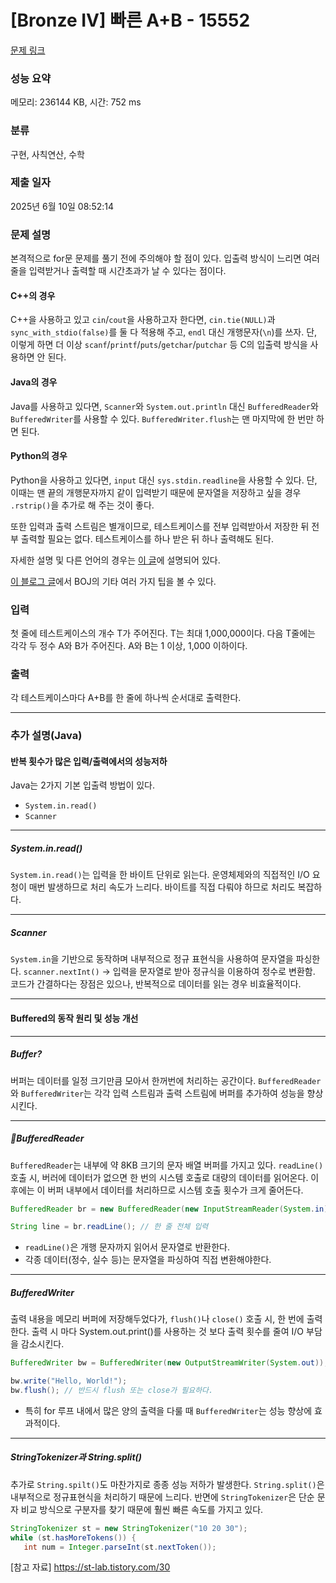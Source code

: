 # [Bronze IV] 빠른 A+B - 15552 

[문제 링크](https://www.acmicpc.net/problem/15552) 

### 성능 요약

메모리: 236144 KB, 시간: 752 ms

### 분류

구현, 사칙연산, 수학

### 제출 일자

2025년 6월 10일 08:52:14

### 문제 설명

<p>본격적으로 for문 문제를 풀기 전에 주의해야 할 점이 있다. 입출력 방식이 느리면 여러 줄을 입력받거나 출력할 때 시간초과가 날 수 있다는 점이다.</p>

#### C++의 경우
<p>C++을 사용하고 있고 <code>cin</code>/<code>cout</code>을 사용하고자 한다면, <code>cin.tie(NULL)</code>과 <code>sync_with_stdio(false)</code>를 둘 다 적용해 주고, <code>endl</code> 대신 개행문자(<code>\n</code>)를 쓰자. 단, 이렇게 하면 더 이상 <code>scanf</code>/<code>printf</code>/<code>puts</code>/<code>getchar</code>/<code>putchar</code> 등 C의 입출력 방식을 사용하면 안 된다.</p>

#### Java의 경우
<p>Java를 사용하고 있다면, <code>Scanner</code>와 <code>System.out.println</code> 대신 <code>BufferedReader</code>와 <code>BufferedWriter</code>를 사용할 수 있다. <code>BufferedWriter.flush</code>는 맨 마지막에 한 번만 하면 된다.</p>

#### Python의 경우
<p>Python을 사용하고 있다면, <code>input</code> 대신 <code>sys.stdin.readline</code>을 사용할 수 있다. 단, 이때는 맨 끝의 개행문자까지 같이 입력받기 때문에 문자열을 저장하고 싶을 경우 <code>.rstrip()</code>을 추가로 해 주는 것이 좋다.</p>

<p>또한 입력과 출력 스트림은 별개이므로, 테스트케이스를 전부 입력받아서 저장한 뒤 전부 출력할 필요는 없다. 테스트케이스를 하나 받은 뒤 하나 출력해도 된다.</p>

<p>자세한 설명 및 다른 언어의 경우는 <a href="http://www.acmicpc.net/board/view/22716">이 글</a>에 설명되어 있다.</p>

<p><a href="http://www.acmicpc.net/blog/view/55">이 블로그 글</a>에서 BOJ의 기타 여러 가지 팁을 볼 수 있다.</p>

### 입력 

 <p>첫 줄에 테스트케이스의 개수 T가 주어진다. T는 최대 1,000,000이다. 다음 T줄에는 각각 두 정수 A와 B가 주어진다. A와 B는 1 이상, 1,000 이하이다.</p>

### 출력 

 <p>각 테스트케이스마다 A+B를 한 줄에 하나씩 순서대로 출력한다.</p>

- - -
### 추가 설명(Java)
#### 반복 횟수가 많은 입력/출력에서의 성능저하
Java는 2가지 기본 입출력 방법이 있다.
- `System.in.read()`
- `Scanner`

- - -
##### System.in.read()
`System.in.read()`는 입력을 한 바이트 단위로 읽는다.
운영체제와의 직접적인 I/O 요청이 매번 발생하므로 처리 속도가 느리다.
바이트를 직접 다뤄야 하므로 처리도 복잡하다.

- - -
##### Scanner
`System.in`을 기반으로 동작하며 내부적으로 정규 표현식을 사용하여 문자열을 파싱한다.
`scanner.nextInt()` -> 입력을 문자열로 받아 정규식을 이용하여 정수로 변환함.
코드가 간결하다는 장점은 있으나, 반복적으로 데이터를 읽는 경우 비효율적이다.

- - -
#### Buffered의 동작 원리 및 성능 개선

- - -
##### Buffer?
버퍼는 데이터를 일정 크기만큼 모아서 한꺼번에 처리하는 공간이다.
`BufferedReader`와 `BufferedWriter`는 각각 입력 스트림과 출력 스트림에 버퍼를 추가하여 성능을 향상시킨다.

- - -
##### BufferedReader
`BufferedReader`는 내부에 약 8KB 크기의 문자 배열 버퍼를 가지고 있다.
`readLine()` 호출 시, 버러에 데이터가 없으면 한 번의 시스템 호출로 대량의 데이터를 읽어온다.
이후에는 이 버퍼 내부에서 데이터를 처리하므로 시스템 호출 횟수가 크게 줄어든다.

```java
BufferedReader br = new BufferedReader(new InputStreamReader(System.in));

String line = br.readLine(); // 한 줄 전체 입력
```
- `readLine()`은 개행 문자까지 읽어서 문자열로 반환한다.
- 각종 데이터(정수, 실수 등)는 문자열을 파싱하여 직접 변환해야한다.

- - -
##### BufferedWriter
출력 내용을 메모리 버퍼에 저장해두었다가, `flush()`나 `close()` 호출 시, 한 번에 출력한다.
출력 시 마다 System.out.print()를 사용하는 것 보다 출력 횟수를 줄여 I/O 부담을 감소시킨다.

```java
BufferedWriter bw = BufferedWriter(new OutputStreamWriter(System.out));

bw.write("Hello, World!");
bw.flush(); // 반드시 flush 또는 close가 필요하다.
```
- 특히 for 루프 내에서 많은 양의 출력을 다룰 때 `BufferedWriter`는 성능 향상에 효과적이다.

- - -
##### StringTokenizer과 String.split()
추가로 `String.spilt()`도 마찬가지로 종종 성능 저하가 발생한다.
`String.split()`은 내부적으로 정규표현식을 처리하기 때문에 느리다.
반면에 `StringTokenizer`은 단순 문자 비교 방식으로 구분자를 찾기 때문에 훨씬 빠른 속도를 가지고 있다.

```java
StringTokenizer st = new StringTokenizer("10 20 30");
while (st.hasMoreTokens()) {
   int num = Integer.parseInt(st.nextToken());
```
  
[참고 자료] https://st-lab.tistory.com/30
